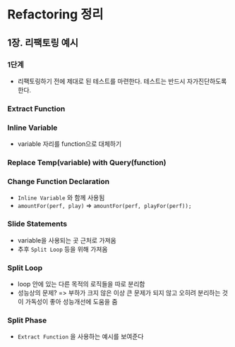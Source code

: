 # Refactoring 정리

## 1장. 리팩토링 예시

### 1단계

- 리팩토링하기 전에 제대로 된 테스트를 마련한다. 테스트는 반드시 자가진단하도록 한다.

### Extract Function

### Inline Variable

- variable 자리를 function으로 대체하기

### Replace Temp(variable) with Query(function)

### Change Function Declaration

- `Inline Variable` 와 함께 사용됨
- `amountFor(perf, play)` => `amountFor(perf, playFor(perf));`

### Slide Statements

- variable을 사용되는 곳 근처로 가져옴
- 추후 `Split Loop` 등을 위해 가져옴

### Split Loop

- loop 안에 있는 다른 목적의 로직들을 따로 분리함
- 성능상의 문제? => 부하가 크지 않은 이상 큰 문제가 되지 않고 오히려 분리하는 것이 가독성이 좋아 성능개선에 도움을 줌

### Split Phase

- `Extract Function` 을 사용하는 예시를 보여준다
